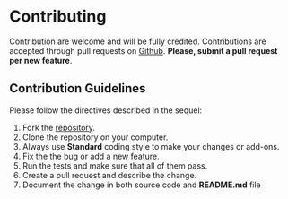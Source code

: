 # Contributing

Contribution are welcome and will be fully credited. Contributions are accepted through pull requests on [Github](https://github.com/gcornetta/). **Please, submit a pull request per new feature**.

## Contribution Guidelines

Please follow the directives described in the sequel:

1. Fork the [repository](https://github.com/gcornetta/piwrapper/). 
2. Clone the repository on your computer.
3. Always use **Standard** coding style to make your changes or add-ons.
4. Fix the the bug or add a new feature.
5. Run the tests and make sure that all of them pass.
6. Create a pull request and describe the change.
7. Document the change in both source code and **README.md** file
